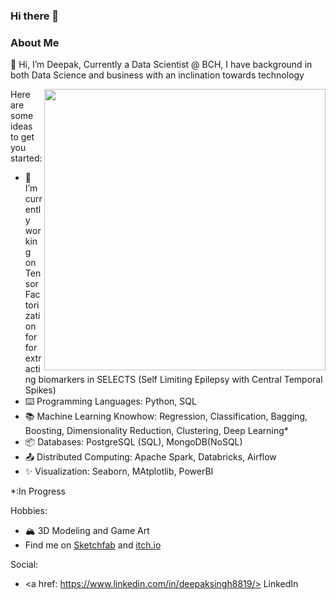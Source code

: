 ### Hi there 👋

### About Me
👋 Hi, I’m Deepak, Currently a Data Scientist @ BCH, I have background in both Data Science and business with an inclination towards technology

<img align="right" width=450px src="https://github-readme-stats.vercel.app/api?username=deepsai8&show_icons=true&count_private=true&theme=tokyonight&text_color=e4bf7a" />

Here are some ideas to get you started:
- 🔭 I’m currently working on Tensor Factorization for for extracting biomarkers in SELECTS (Self Limiting Epilepsy with Central Temporal Spikes)
- ⌨️ Programming Languages: Python, SQL
- 📚 Machine Learning Knowhow: Regression, Classification, Bagging, Boosting, Dimensionality Reduction, Clustering, Deep Learning*
- 📦 Databases: PostgreSQL (SQL), MongoDB(NoSQL)
- 📤 Distributed Computing: Apache Spark, Databricks, Airflow
- ✨ Visualization: Seaborn, MAtplotlib, PowerBI

*:In Progress 

Hobbies:
- 🏔️ 3D Modeling and Game Art
- Find me on <a href='https://sketchfab.com/dy4in'>Sketchfab</a> and <a href='https://dy4in.itch.io/'>itch.io</a>

Social:
- <a href: https://www.linkedin.com/in/deepaksingh8819/> LinkedIn </a>

<!--
![LeetCode Stats](https://leetcard.jacoblin.cool/elenaliao1002?theme=unicorn&ext=heatmap)

![Elena's GitHub stats](https://github-readme-stats.vercel.app/api?username=elenaliao1002&show_icons=true&count_private=true&theme=radical)

[![Top Langs](https://github-readme-stats.vercel.app/api/top-langs/?username=elenaliao1002)](https://github.com/elenaliao1002/github_stats)

**ajinChen/ajinChen** is a ✨ _special_ ✨ repository because its `README.md` (this file) appears on your GitHub profile.

Here are some ideas to get you started:

- 🔭 I’m currently working on ...
- 🌱 I’m currently learning ...
- 👯 I’m looking to collaborate on ...
- 🤔 I’m looking for help with ...
- 💬 Ask me about ...
- 📫 How to reach me: ...
- 😄 Pronouns: ...
- ⚡ Fun fact: ...

<a href="http://ajin.icu">
  <img width=450px src="https://github-readme-stats.vercel.app/api?username=ajinChen&show_icons=true&count_private=true&theme=onedark" />

<a href="http://ajin-top-lang.icu">
  <img align="right" width=420px src="https://github-readme-stats.vercel.app/api/top-langs/?username=ajinChen&layout=compact&langs_count=6&hide=php,less,javascript,css,scss,html,jupyter notebook&count_private=true&theme=onedark&text_color=e4bf7a" />

-->

